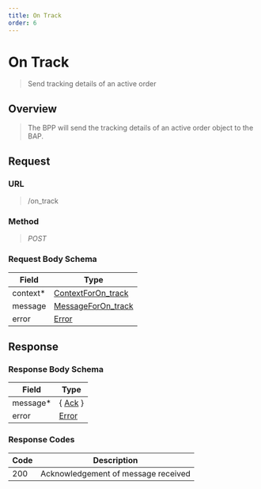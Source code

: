 ```yaml
---
title: On Track
order: 6
---
```


# On Track

> Send tracking details of an active order

## Overview

> The BPP will send the tracking details of an active order object to the BAP.

## Request

### URL

> /on_track

### Method

> _POST_

### Request Body Schema

| **Field** | **Type**                                                                           |
| --------- | ---------------------------------------------------------------------------------- |
| context\* | [ContextForOn_track](/reference/0.9.3/core/schema-reference/contextforon_track) |
| message   | [MessageForOn_track](/reference/0.9.3/core/schema-reference/messageforon_track) |
| error     | [Error](/reference/0.9.3/core/schema-reference/error)                           |

## Response

### Response Body Schema

| **Field** | **Type**                                                 |
| --------- | -------------------------------------------------------- |
| message\* | { [Ack](/reference/0.9.3/core/schema-reference/ack) } |
| error     | [Error](/reference/0.9.3/core/schema-reference/error) |

### Response Codes

| **Code** | **Description**                     |
| -------- | ----------------------------------- |
| 200      | Acknowledgement of message received |
